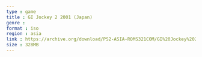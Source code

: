 ```yaml
---
type : game
title : GI Jockey 2 2001 (Japan)
genre : 
format : iso
region : asia
link : https://archive.org/download/PS2-ASIA-ROMS321COM/GI%20Jockey%202%202001%20%28Japan%29.7z
size : 328MB
---
```

